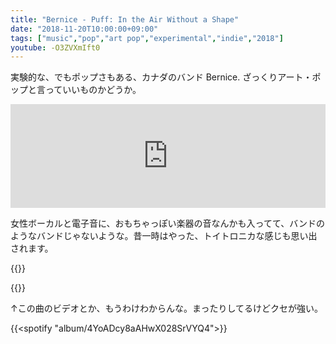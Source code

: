 ```yaml
---
title: "Bernice - Puff: In the Air Without a Shape"
date: "2018-11-20T10:00:00+09:00"
tags: ["music","pop","art pop","experimental","indie","2018"]
youtube: -O3ZVXmIft0
---
```


実験的な、でもポップさもある、カナダのバンド Bernice. ざっくりアート・ポップと言っていいものかどうか。

<div class="embed">
<iframe width="100%" height="166" scrolling="no" frameborder="no" src="https://w.soundcloud.com/player/?url=https%3A//api.soundcloud.com/tracks/398536101&amp;color=ff5500"></iframe>
</div>

女性ボーカルと電子音に、おもちゃっぽい楽器の音なんかも入ってて、バンドのようなバンドじゃないような。昔一時はやった、トイトロニカな感じも思い出されます。

{{<youtube src="-O3ZVXmIft0" title="Bernice - Passenger Plane">}}

{{<youtube src="oMM5hQMiNVA" title="Bernice - One Garden">}}

↑この曲のビデオとか、もうわけわからんな。まったりしてるけどクセが強い。

{{<spotify "album/4YoADcy8aAHwX028SrVYQ4">}}
